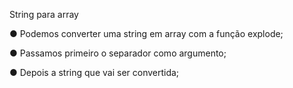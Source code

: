 String para array

● Podemos converter uma string em array com a função explode;

● Passamos primeiro o separador como argumento;

● Depois a string que vai ser convertida;